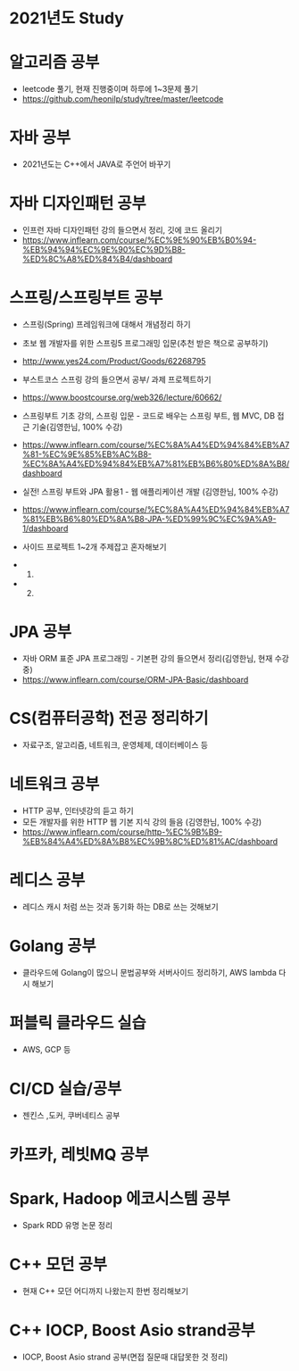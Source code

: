 # 2021년도 Study

# 알고리즘 공부
- leetcode 풀기, 현재 진행중이며 하루에 1~3문제 풀기
- https://github.com/heonilp/study/tree/master/leetcode

# 자바 공부
- 2021년도는 C++에서 JAVA로 주언어 바꾸기

# 자바 디자인패턴 공부
- 인프런 자바 디자인패턴 강의 들으면서 정리, 깃에 코드 올리기
- https://www.inflearn.com/course/%EC%9E%90%EB%B0%94-%EB%94%94%EC%9E%90%EC%9D%B8-%ED%8C%A8%ED%84%B4/dashboard

# 스프링/스프링부트 공부
- 스프링(Spring) 프레임워크에 대해서 개념정리 하기
- 초보 웹 개발자를 위한 스프링5 프로그래밍 입문(추천 받은 책으로 공부하기) 
- http://www.yes24.com/Product/Goods/62268795

- 부스트코스 스프링 강의 들으면서 공부/ 과제 프로젝트하기
- https://www.boostcourse.org/web326/lecture/60662/

- 스프링부트 기초 강의, 스프링 입문 - 코드로 배우는 스프링 부트, 웹 MVC, DB 접근 기술(김영한님, 100% 수강)
- https://www.inflearn.com/course/%EC%8A%A4%ED%94%84%EB%A7%81-%EC%9E%85%EB%AC%B8-%EC%8A%A4%ED%94%84%EB%A7%81%EB%B6%80%ED%8A%B8/dashboard

- 실전! 스프링 부트와 JPA 활용1 - 웹 애플리케이션 개발 (김영한님, 100% 수강)
- https://www.inflearn.com/course/%EC%8A%A4%ED%94%84%EB%A7%81%EB%B6%80%ED%8A%B8-JPA-%ED%99%9C%EC%9A%A9-1/dashboard

- 사이드 프로젝트 1~2개 주제잡고 혼자해보기
- 1.
- 2.

# JPA 공부
- 자바 ORM 표준 JPA 프로그래밍 - 기본편 강의 들으면서 정리(김영한님, 현재 수강중)
- https://www.inflearn.com/course/ORM-JPA-Basic/dashboard

# CS(컴퓨터공학) 전공 정리하기
- 자료구조, 알고리즘, 네트워크, 운영체제, 데이터베이스 등

# 네트워크 공부
- HTTP 공부, 인터넷강의 듣고 하기
- 모든 개발자를 위한 HTTP 웹 기본 지식 강의 들음 (김영한님, 100% 수강)
- https://www.inflearn.com/course/http-%EC%9B%B9-%EB%84%A4%ED%8A%B8%EC%9B%8C%ED%81%AC/dashboard

# 레디스 공부
- 레디스 캐시 처럼 쓰는 것과 동기화 하는 DB로 쓰는 것해보기

# Golang 공부
- 클라우드에 Golang이 많으니 문법공부와 서버사이드 정리하기, AWS lambda 다시 해보기

# 퍼블릭 클라우드 실습
- AWS, GCP 등

# CI/CD 실습/공부
- 젠킨스 ,도커, 쿠버네티스 공부

# 카프카, 레빗MQ 공부

# Spark, Hadoop 에코시스템 공부
- Spark RDD 유명 논문 정리

# C++ 모던 공부
- 현재 C++ 모던 어디까지 나왔는지 한번 정리해보기

# C++ IOCP, Boost Asio strand공부
- IOCP, Boost Asio strand 공부(면접 질문때 대답못한 것 정리)

